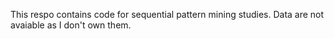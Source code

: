 This respo contains code for sequential pattern mining studies. Data are not avaiable as I don't own them.
